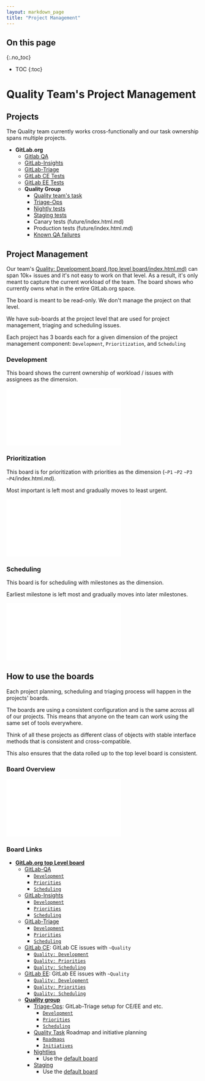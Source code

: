 ```yaml
---
layout: markdown_page
title: "Project Management"
---
```


## On this page
{:.no_toc}

- TOC
{:toc}

# Quality Team's Project Management


## Projects

The Quality team currently works cross-functionally and our task ownership spans multiple projects. 

* **GitLab.org**
  * [Gitlab QA](https://gitlab.com/gitlab-org/gitlab-qa/index.html.md/index.html.md)
  * [GitLab-Insights](https://gitlab.com/gitlab-org/gitlab-insights/index.html.md/index.html.md)
  * [GitLab-Triage](https://gitlab.com/gitlab-org/gitlab-triage/index.html.md)
  * [GitLab CE Tests](https://gitlab.com/gitlab-org/gitlab-ce/index.html.md/index.html.md)
  * [GitLab EE Tests](https://gitlab.com/gitlab-org/gitlab-ee/index.html.md/index.html.md)
  * **Quality Group**
    * [Quality team's task](https://gitlab.com/gitlab-org/quality/team-tasks/boards/index.html.md/index.html.md)
    * [Triage-Ops](https://gitlab.com/gitlab-org/quality/triage-ops/index.html.md/index.html.md)
    * [Nightly tests](https://gitlab.com/gitlab-org/quality/nightly/index.html.md)
    * [Staging tests](https://gitlab.com/gitlab-org/quality/staging/index.html.md)
    * Canary tests (future/index.html.md)
    * Production tests (future/index.html.md)
    * [Known QA failures](https://gitlab.com/groups/gitlab-org/quality/-/issues?scope=all&utf8=%E2%9C%93&state=all&label_name[]=bug/index.html.md)
    
## Project Management

Our team's [Quality: Development board (top level board/index.html.md)](https://gitlab.com/groups/gitlab-org/-/boards/425899/index.html.md) can span 10k+ issues and it's not easy to work on that level. 
As a result, it's only meant to capture the current workload of the team. The board shows who currently owns what in the entire GitLab.org space. 

The board is meant to be read-only. We don't manage the project on that level.

We have sub-boards at the project level that are used for project management, triaging and scheduling issues.

Each project has 3 boards each for a given dimension of the project management component: `Development`, `Prioritization`, and `Scheduling`

### Development

This board shows the current ownership of workload / issues with assignees as the dimension. 

![Development.png](Development.png/index.html.md)

### Prioritization

This board is for prioritization with priorities as the dimension (`~P1` `~P2` `~P3` `~P4`/index.html.md). 

Most important is left most and gradually moves to least urgent.

![Priorities.png](Priorities.png/index.html.md) 
 
### Scheduling

This board is for scheduling with milestones as the dimension. 

Earliest milestone is left most and gradually moves into later milestones.

![Milestones.png](Milestones.png/index.html.md)

## How to use the boards

Each project planning, scheduling and triaging process will happen in the projects' boards. 

The boards are using a consistent configuration and is the same across all of our projects. This means that anyone on the team can work using the same set of tools everywhere.

Think of all these projects as different class of objects with stable interface methods that is consistent and cross-compatible. 

This also ensures that the data rolled up to the top level board is consistent. 

### Board Overview

![Mermaid.png](Mermaid.png/index.html.md)

### Board Links

* **[GitLab.org top Level board](https://gitlab.com/groups/gitlab-org/-/boards/425899/index.html.md)**
   * [GitLab-QA](https://gitlab.com/gitlab-org/gitlab-qa/index.html.md/index.html.md)
     * [`Development`](https://gitlab.com/gitlab-org/gitlab-qa/boards/2922/index.html.md)
     * [`Priorities`](https://gitlab.com/gitlab-org/gitlab-qa/boards/787592/index.html.md)
     * [`Scheduling`](https://gitlab.com/gitlab-org/gitlab-qa/boards/787593/index.html.md)
  * [GitLab-Insights](https://gitlab.com/gitlab-org/gitlab-insights/index.html.md/index.html.md)
     * [`Development`](https://gitlab.com/gitlab-org/gitlab-insights/boards/443349/index.html.md)
     * [`Priorities`](https://gitlab.com/gitlab-org/gitlab-insights/boards/787583/index.html.md)
     * [`Scheduling`](https://gitlab.com/gitlab-org/gitlab-insights/boards/787576/index.html.md)
  * [GitLab-Triage](https://gitlab.com/gitlab-org/gitlab-triage/index.html.md/index.html.md)
     * [`Development`](https://gitlab.com/gitlab-org/gitlab-triage/boards/316854/index.html.md)
     * [`Priorities`](https://gitlab.com/gitlab-org/gitlab-triage/boards/788523/index.html.md)
     * [`Scheduling`](https://gitlab.com/gitlab-org/gitlab-triage/boards/788524/index.html.md)
  * [GitLab CE](https://gitlab.com/gitlab-org/gitlab-ce/index.html.md/index.html.md): GitLab CE issues with `~Quality`
    * [`Quality: Development`](https://gitlab.com/gitlab-org/gitlab-ce/boards/793776/index.html.md)
    * [`Quality: Priorities`](https://gitlab.com/gitlab-org/gitlab-ce/boards/793777/index.html.md)
    * [`Quality: Scheduling`](https://gitlab.com/gitlab-org/gitlab-ce/boards/793779/index.html.md)
  * [GitLab EE](https://gitlab.com/gitlab-org/gitlab-ee/index.html.md/index.html.md): GitLab EE issues with `~Quality` 
    * [`Quality: Development`](https://gitlab.com/gitlab-org/gitlab-ee/boards/793784/index.html.md)
    * [`Quality: Priorities`](https://gitlab.com/gitlab-org/gitlab-ee/boards/793788/index.html.md)
    * [`Quality: Scheduling`](https://gitlab.com/gitlab-org/gitlab-ee/boards/793791/index.html.md)
  * **[Quality group](https://gitlab.com/gitlab-org/quality/index.html.md)**
    * [Triage-Ops](https://gitlab.com/gitlab-org/quality/triage-ops/index.html.md/index.html.md): GitLab-Triage setup for CE/EE and etc.
      * [`Development`](https://gitlab.com/gitlab-org/quality/triage-ops/boards/701857/index.html.md)
      * [`Priorities`](https://gitlab.com/gitlab-org/quality/triage-ops/boards/793763/index.html.md)
      * [`Scheduling`](https://gitlab.com/gitlab-org/quality/triage-ops/boards/793764/index.html.md)
    * [Quality Task](https://gitlab.com/gitlab-org/quality/team-tasks/index.html.md) Roadmap and initiative planning
      * [`Roadmaps`](https://gitlab.com/gitlab-org/quality/team-tasks/boards/548459/index.html.md)
      * [`Initiatives`](https://gitlab.com/gitlab-org/quality/team-tasks/boards/793708/index.html.md)
    * [Nightlies](https://gitlab.com/gitlab-org/quality/nightly/index.html.md)
      * Use the [default board](https://gitlab.com/gitlab-org/quality/nightly/boards/index.html.md)
    * [Staging](https://gitlab.com/gitlab-org/quality/staging/index.html.md)
      * Use the [default board](https://gitlab.com/gitlab-org/quality/staging/boards/index.html.md)
